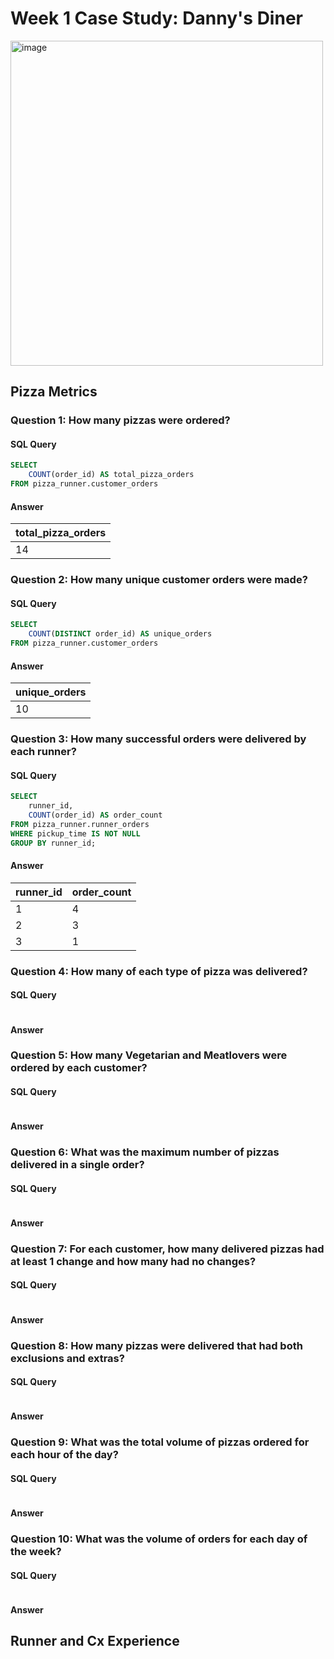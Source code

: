 # Week 1 Case Study: Danny's Diner
<a href="https://8weeksqlchallenge.com/case-study-2/"> <img src= "https://8weeksqlchallenge.com/images/case-study-designs/2.png" width="500" height="520" alt="image" target="_blank"> </a>
## Pizza Metrics
### Question 1: How many pizzas were ordered?

#### SQL Query
````sql
SELECT
    COUNT(order_id) AS total_pizza_orders
FROM pizza_runner.customer_orders
````
#### Answer
| total_pizza_orders |
|--------------------|
| 14                 |

### Question 2: How many unique customer orders were made?
#### SQL Query
````sql
SELECT
    COUNT(DISTINCT order_id) AS unique_orders
FROM pizza_runner.customer_orders
````
#### Answer
| unique_orders      |
|--------------------|
| 10                 |
### Question 3: How many successful orders were delivered by each runner?
#### SQL Query
````sql
SELECT 
    runner_id, 
    COUNT(order_id) AS order_count
FROM pizza_runner.runner_orders
WHERE pickup_time IS NOT NULL
GROUP BY runner_id;
````
#### Answer
| runner_id      | order_count |
|--------------------|-------------|
| 1                  | 4           |
| 2                  | 3           |
| 3                  | 1           |
### Question 4: How many of each type of pizza was delivered?
#### SQL Query
````sql

````
#### Answer

### Question 5: How many Vegetarian and Meatlovers were ordered by each customer?
#### SQL Query
````sql

````
#### Answer

### Question 6: What was the maximum number of pizzas delivered in a single order?
#### SQL Query
````sql

````
#### Answer

### Question 7: For each customer, how many delivered pizzas had at least 1 change and how many had no changes?
#### SQL Query
````sql

````
#### Answer

### Question 8: How many pizzas were delivered that had both exclusions and extras?
#### SQL Query
````sql

````
#### Answer

### Question 9: What was the total volume of pizzas ordered for each hour of the day?
#### SQL Query
````sql

````
#### Answer

### Question 10: What was the volume of orders for each day of the week?
#### SQL Query
````sql

````
#### Answer

## Runner and Cx Experience

